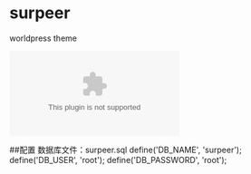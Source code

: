 # surpeer
worldpress theme

![avatar](/surpeer.com)

##配置
数据库文件：surpeer.sql
define('DB_NAME', 'surpeer');
define('DB_USER', 'root');
define('DB_PASSWORD', 'root');
